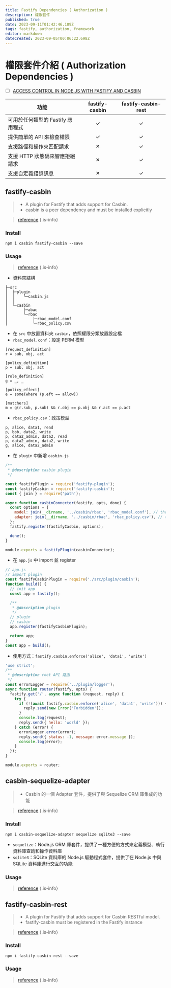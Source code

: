 ```yaml
---
title: Fastify Dependencies ( Authorization )
description: 權限套件
published: true
date: 2023-09-11T01:42:46.109Z
tags: fastify, authorization, framework
editor: markdown
dateCreated: 2023-09-05T00:06:22.698Z
---
```


# 權限套件介紹 ( Authorization Dependencies )
- [ ] [ACCESS CONTROL IN NODE.JS WITH FASTIFY AND CASBIN](https://www.nearform.com/blog/access-control-node-js-fastify-and-casbin/)

| 功能 | fastify-casbin | fastify-casbin-rest |
|---|:--:|:--:|
| 可用於任何類型的 Fastify 應用程式 | ✓ | ✓ |
| 提供簡單的 API 來檢查權限 | ✓ | ✓ |
| 支援路徑和操作來匹配請求 | ✕ | ✓ |
| 支援 HTTP 狀態碼來響應拒絕請求 | ✕ | ✓ |
| 支援自定義錯誤訊息 | ✕ | ✓ |

## fastify-casbin
> - A plugin for Fastify that adds support for Casbin.
> - casbin is a peer dependency and must be installed explicitly

> [reference](https://www.npmjs.com/package/fastify-casbin)
{.is-info}

### Install
```shell
npm i casbin fastify-casbin --save
```
### Usage
> [reference](https://github.com/nearform/fastify-casbin)
{.is-info}

- 資料夾結構
```
├─src       
│  ├─plugin
│  │    └─casbin.js
│  │
│  └─casbin
│       ├─abac
│       └─rbac
│           ├─rbac_model.conf
│           └─rbac_policy.csv
```

- 在 `src` 中放置資料夾 `casbin`，依照權限分類放置設定檔
- `rbac_model.conf`：設定 PERM 模型

```
[request_definition]
r = sub, obj, act

[policy_definition]
p = sub, obj, act

[role_definition]
g = _, _

[policy_effect]
e = some(where (p.eft == allow))

[matchers]
m = g(r.sub, p.sub) && r.obj == p.obj && r.act == p.act
```

- `rbac_policy.csv`：政策模型

```
p, alice, data1, read
p, bob, data2, write
p, data2_admin, data2, read
p, data2_admin, data2, write
g, alice, data2_admin
```

- 在 `plugin` 中新增 `casbin.js`

```js
/**
 * @description casbin plugin
 */

const fastifyPlugin = require('fastify-plugin');
const fastifyCasbin = require('fastify-casbin');
const { join } = require('path');

async function casbinConnector(fastify, opts, done) {
  const options = {
    model: join(__dirname, '../casbin/rbac', 'rbac_model.conf'), // the model configuration
    adapter: join(__dirname, '../casbin/rbac', 'rbac_policy.csv'), // the adapter
  };
  fastify.register(fastifyCasbin, options);

  done();
}

module.exports = fastifyPlugin(casbinConnector);
```

- 在 `app.js` 中 import 並 register

```js
// app.js
// import plugin
const fastifyCasbinPlugin = require('./src/plugin/casbin');
function build() {
  // init app
  const app = fastify();

  /**
   * @description plugin
   */
  // plugin
  // casbin
  app.register(fastifyCasbinPlugin);

  return app;
}
const app = build();
```

- 使用方式：`fastify.casbin.enforce('alice', 'data1', 'write')`

```js
'use strict';
/**
 * @description root API 路由
 */
const errorLogger = require('../plugin/logger');
async function router(fastify, opts) {
  fastify.get('/', async function (request, reply) {
    try {
      if (!(await fastify.casbin.enforce('alice', 'data1', 'write'))) {
        reply.send(new Error('Forbidden'));
      }
      console.log(request);
      reply.send({ hello: 'world' });
    } catch (error) {
      errorLogger.error(error);
      reply.send({ status: -1, message: error.message });
      console.log(error);
    }
  });
}

module.exports = router;
```

## casbin-sequelize-adapter
> - Casbin 的一個 Adapter 套件，提供了與 Sequelize ORM 庫集成的功能

> [reference](https://www.npmjs.com/package/casbin-sequelize-adapter)
{.is-info}

### Install
```shell
npm i casbin-sequelize-adapter sequelize sqlite3 --save
```

- `sequelize`：Node.js ORM 庫套件，提供了一種方便的方式來定義模型、執行資料庫查詢和操作資料庫
- `sqlite3`：SQLite 資料庫的 Node.js 驅動程式套件，提供了在 Node.js 中與 SQLite 資料庫進行交互的功能

### Usage
> [reference](https://github.com/node-casbin/sequelize-adapter)
{.is-info}






## fastify-casbin-rest
> - A plugin for Fastify that adds support for Casbin RESTful model.
> - fastify-casbin must be registered in the Fastify instance

> [reference](https://www.npmjs.com/package/fastify-casbin-rest)
{.is-info}

### Install
```shell
npm i fastify-casbin-rest --save
```
### Usage
> [reference](https://github.com/nearform/fastify-casbin-rest)
{.is-info}


